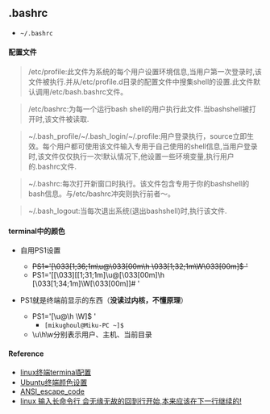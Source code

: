 ## .bashrc
* `~/.bashrc`

#### 配置文件
> /etc/profile:此文件为系统的每个用户设置环境信息,当用户第一次登录时,该文件被执行.并从/etc/profile.d目录的配置文件中搜集shell的设置.此文件默认调用/etc/bash.bashrc文件。

> /etc/bashrc:为每一个运行bash shell的用户执行此文件.当bashshell被打开时,该文件被读取.

> ~/.bash_profile/~/.bash_login/~/.profile:用户登录执行，source立即生效。每个用户都可使用该文件输入专用于自己使用的shell信息,当用户登录时,该文件仅仅执行一次!默认情况下,他设置一些环境变量,执行用户的.bashrc文件.

> ~/.bashrc:每次打开新窗口时执行。该文件包含专用于你的bashshell的bash信息。与/etc/bashrc冲突则执行前者～。

> ~/.bash_logout:当每次退出系统(退出bashshell)时,执行该文件. 

#### terminal中的颜色
* 自用PS1设置
    * ~~PS1='[\033[1;36;1m\u@\033[00m\h \033[1;32;1m\W\033[00m]\$ '~~
    * PS1='\[[\033\][\[1;31;1m\]\u@\[\033[00m\]\h \[\033[1;34;1m\]\W\[\033[00m\]]# '

* PS1就是终端前显示的东西（**没读过内核，不懂原理**）
    * PS1='[\u@\h \W]\$ '
        * `[mikughoul@Miku-PC ~]$ `
    * \u\h\w分别表示用户、主机、当前目录    


#### Reference
* [linux终端terminal配置](http://blog.csdn.net/pipisorry/article/details/39584489)
* [Ubuntu终端颜色设置](http://blog.sina.com.cn/s/blog_6d0cbb0301019egu.html)
* [ANSI_escape_code](https://en.wikipedia.org/wiki/ANSI_escape_code)
* [linux 输入长命令行 会无缘无故的回到行开始,本来应该在下一行继续的!](https://flytreeleft.iteye.com/blog/1541616)
